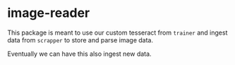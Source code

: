 # image-reader

This package is meant to use our custom tesseract from `trainer` and ingest data from `scrapper` to store and parse image data.

Eventually we can have this also ingest new data.
